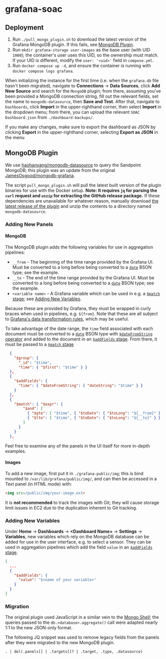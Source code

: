 # grafana-soac
## Deployment
1) Run `./pull_mongo_plugin.sh` to download the latest version of the Grafana MongoDB plugin. If this fails, see [MongoDB Plugin](#mongodb-plugin).
2) Run `mkdir grafana-storage user-images` as the base user (with UID `1000`); the container's user uses this UID, so the ownership must match. If your UID is different, modify the `user: '<uid>'` field in `compose.yml`.
3) Run `docker compose up -d`, and ensure the container is running with `docker compose logs grafana`.

When initializing the instance for the first time (i.e. when the `grafana.db` file hasn't been migrated), navigate to **Connections** -> **Data Sources**, click **Add New Source** and search for the `MongoDB` plugin; from there, assuming you've been provided a MongoDB connection string, fill out the relevant fields, set the name to `mongodb-datasource`, then **Save and Test**. After that, navigate to `Dashboards`, click **Import** in the upper-righthand corner, then select **Import** in the dropdown menu; from there, you can upload the relevant `SOAC Dashboard.json` from `./dashboard-backups/`.

If you make any changes, make sure to export the dashboard as JSON by clicking **Export** in the upper-righthand corner, selecting **Export as JSON** in the menu

## MongoDB Plugin
We use [haohanyang/mongodb-datasource](https://github.com/haohanyang/mongodb-datasource/) to query the Sandpoint MongoDB; this plugin was an update from the original [JamesOsgood/mongodb-grafana](https://github.com/JamesOsgood/mongodb-grafana).

The script `pull_mongo_plugin.sh` will pull the latest built version of the plugin binaries for use with the Docker setup. **Note: It requires `jq` for parsing the `curl` request and `unzip` for extracting the GitHub release package.** If these dependencies are unavailable for whatever reason, manually download [the latest release of the plugin](https://github.com/haohanyang/mongodb-datasource/releases/latest) and unzip the contents to a directory named `mongodb-datasource`.

### Adding New Panels
#### MongoDB
The MongoDB plugin adds the following variables for use in aggregation pipelines:
- `__from` - The beginning of the time range provided by the Grafana UI. Must be converted to a long before being converted to a [`date`](https://www.mongodb.com/docs/manual/reference/bson-types/#std-label-document-bson-type-date) BSON type; see the example.
- `__to` - The end of the time range provided by the Grafana UI. Must be converted to a long before being converted to a [`date`](https://www.mongodb.com/docs/manual/reference/bson-types/#std-label-document-bson-type-date) BSON type; see the example.
- `<variable name>` - A Grafana variable which can be used in e.g. a [`$match` stage](https://www.mongodb.com/docs/manual/reference/operator/aggregation/match/); see [Adding New Variables](#adding-new-variables).

Because these are provided by Grafana, they must be wrapped in curly braces when used in pipelines, e.g. `${from}`. Note that these are all subject to [Grafana's data transformation rules](https://grafana.com/docs/grafana/latest/panels-visualizations/query-transform-data/transform-data), which may be useful.

To take advantage of the date range, the `time` field associated with each document must be converted to a [`date`](https://www.mongodb.com/docs/manual/reference/bson-types/#std-label-document-bson-type-date) BSON type with [`$dateFromString` operator](https://www.mongodb.com/docs/manual/reference/operator/aggregation/datefromstring/) and added to the document in an [`$addFields` stage](https://www.mongodb.com/docs/manual/reference/operator/aggregation/addFields/). From there, it must be passed to a [`$match` stage](https://www.mongodb.com/docs/manual/reference/operator/aggregation/match/) 
```json
  {
    "$group": {
      "_id": "$time",
      "time": { "$first": "$time" } }
  },
  {
    "$addFields": {
      "time": { "$dateFromString": { "dateString": "$time" } }
    }
  },
  {
    "$match": { "$expr": {
        "$and": [
          { "$gte": [ "$time", { "$toDate": { "$toLong": "${__from}" } } ] },
          { "$lte": [ "$time", { "$toDate": { "$toLong": "${__to}" } } ] }
        ]
      }
    }
  },
```

Feel free to examine any of the panels in the UI itself for more in-depth examples.
#### Images
To add a new image, first put it in `./grafana-public/img`; this is bind mounted to `/var/lib/grafana/public/img/`, and can then be accessed in a Text panel (in HTML mode) with:
```html
<img src=/public/img/your-image.ext>
```
It is **not recommended** to track the images with Git; they will cause storage limit issues in EC2 due to the duplication inherent to Git tracking.

### Adding New Variables
Under **Home** -> **Dashboards** -> **<Dashboard Name\>** -> **Settings** -> **Variables**, new variables which rely on the MongoDB database can be added for use in the user interface, e.g. to select a sensor. They can be used in aggregation pipelines which add the field `value` in an [`$addFields` stage](https://www.mongodb.com/docs/manual/reference/operator/aggregation/addFields/).
```json
[
  ...
  {
    "$addFields": {
      "value": "$<name of your variable>"
    }
  }
]
```

### Migration
The original plugin used JavaScript in a similar vein to the [Mongo Shell](https://www.mongodb.com/docs/mongodb-shell/); the queries passed to the `db.<database>.aggregate()` call were adapted nearly 1:1 to the new JSON-only format.

The following JQ snippet was used to remove legacy fields from the panels after they were migrated to the new MongoDB plugin.
```jq
. | del(.panels[] | .targets[]? | .target, .type, .datasource)
```
